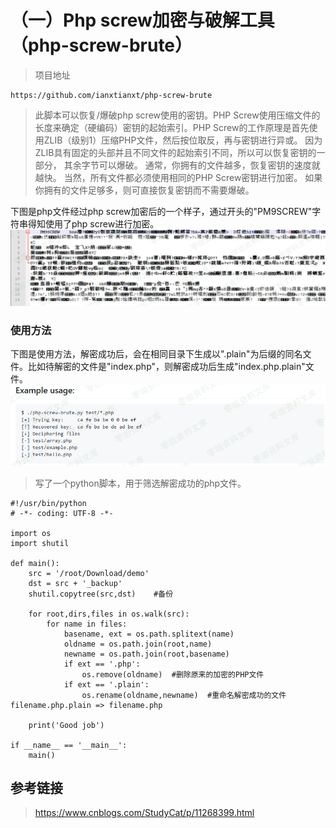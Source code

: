 （一）Php screw加密与破解工具（php-screw-brute）
================================================

> 项目地址

    https://github.com/ianxtianxt/php-screw-brute

> 此脚本可以恢复/爆破php screw使用的密钥。PHP
> Screw使用压缩文件的长度来确定（硬编码）密钥的起始索引。PHP
> Screw的工作原理是首先使用ZLIB（级别1）压缩PHP文件，然后按位取反，再与密钥进行异或。
> 因为ZLIB具有固定的头部并且不同文件的起始索引不同，所以可以恢复密钥的一部分，
> 其余字节可以爆破。 通常，你拥有的文件越多，恢复密钥的速度就越快。
> 当然，所有文件都必须使用相同的PHP Screw密钥进行加密。
> 如果你拥有的文件足够多，则可直接恢复密钥而不需要爆破。

下图是php文件经过php
screw加密后的一个样子，通过开头的"PM9SCREW"字符串得知使用了php
screw进行加密。![1.png](./resource/(一)Phpscrew加密与破解工具(php-screw-brute)/media/rId21.png)

### 使用方法

下图是使用方法，解密成功后，会在相同目录下生成以".plain"为后缀的同名文件。比如待解密的文件是"index.php"，则解密成功后生成"index.php.plain"文件。![2.png](./resource/(一)Phpscrew加密与破解工具(php-screw-brute)/media/rId23.png)

> 写了一个python脚本，用于筛选解密成功的php文件。

    #!/usr/bin/python
    # -*- coding: UTF-8 -*-
     
    import os
    import shutil
     
    def main():
        src = '/root/Download/demo'
        dst = src + '_backup'
        shutil.copytree(src,dst)    #备份
         
        for root,dirs,files in os.walk(src):
            for name in files:
                basename, ext = os.path.splitext(name)
                oldname = os.path.join(root,name)
                newname = os.path.join(root,basename)
                if ext == '.php':
                    os.remove(oldname)  #删除原来的加密的PHP文件
                if ext == '.plain':
                    os.rename(oldname,newname)  #重命名解密成功的文件 filename.php.plain => filename.php
         
        print('Good job')
     
    if __name__ == '__main__':
        main()

参考链接
--------

> https://www.cnblogs.com/StudyCat/p/11268399.html
